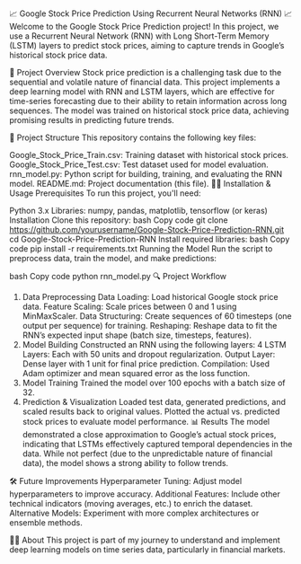 📈 Google Stock Price Prediction Using Recurrent Neural Networks (RNN) 📈
Welcome to the Google Stock Price Prediction project! In this project, we use a Recurrent Neural Network (RNN) with Long Short-Term Memory (LSTM) layers to predict stock prices, aiming to capture trends in Google’s historical stock price data.

🌟 Project Overview
Stock price prediction is a challenging task due to the sequential and volatile nature of financial data. This project implements a deep learning model with RNN and LSTM layers, which are effective for time-series forecasting due to their ability to retain information across long sequences. The model was trained on historical stock price data, achieving promising results in predicting future trends.

📂 Project Structure
This repository contains the following key files:

Google_Stock_Price_Train.csv: Training dataset with historical stock prices.
Google_Stock_Price_Test.csv: Test dataset used for model evaluation.
rnn_model.py: Python script for building, training, and evaluating the RNN model.
README.md: Project documentation (this file).
🧑‍💻 Installation & Usage
Prerequisites
To run this project, you'll need:

Python 3.x
Libraries: numpy, pandas, matplotlib, tensorflow (or keras)
Installation
Clone this repository:
bash
Copy code
git clone https://github.com/yourusername/Google-Stock-Price-Prediction-RNN.git
cd Google-Stock-Price-Prediction-RNN
Install required libraries:
bash
Copy code
pip install -r requirements.txt
Running the Model
Run the script to preprocess data, train the model, and make predictions:

bash
Copy code
python rnn_model.py
🔍 Project Workflow
1. Data Preprocessing
Data Loading: Load historical Google stock price data.
Feature Scaling: Scale prices between 0 and 1 using MinMaxScaler.
Data Structuring: Create sequences of 60 timesteps (one output per sequence) for training.
Reshaping: Reshape data to fit the RNN’s expected input shape (batch size, timesteps, features).
2. Model Building
Constructed an RNN using the following layers:
4 LSTM Layers: Each with 50 units and dropout regularization.
Output Layer: Dense layer with 1 unit for final price prediction.
Compilation: Used Adam optimizer and mean squared error as the loss function.
3. Model Training
Trained the model over 100 epochs with a batch size of 32.
4. Prediction & Visualization
Loaded test data, generated predictions, and scaled results back to original values.
Plotted the actual vs. predicted stock prices to evaluate model performance.
📊 Results
The model demonstrated a close approximation to Google’s actual stock prices, indicating that LSTMs effectively captured temporal dependencies in the data. While not perfect (due to the unpredictable nature of financial data), the model shows a strong ability to follow trends.

🛠 Future Improvements
Hyperparameter Tuning: Adjust model hyperparameters to improve accuracy.
Additional Features: Include other technical indicators (moving averages, etc.) to enrich the dataset.
Alternative Models: Experiment with more complex architectures or ensemble methods.



👨‍🔬 About
This project is part of my journey to understand and implement deep learning models on time series data, particularly in financial markets.


